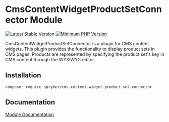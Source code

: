 # CmsContentWidgetProductSetConnector Module
[![Latest Stable Version](https://poser.pugx.org/spryker/cms-content-widget-product-set-connector/v/stable.svg)](https://packagist.org/packages/spryker/cms-content-widget-product-set-connector)
[![Minimum PHP Version](https://img.shields.io/badge/php-%3E%3D%207.4-8892BF.svg)](https://php.net/)

CmsContentWidgetProductSetConnector is a plugin for CMS content widgets. This plugin provides the functionality to display product sets in CMS pages. Products are represented by specifying the product set's key in CMS content through the WYSIWYG editor.

## Installation

```
composer require spryker/cms-content-widget-product-set-connector
```

## Documentation

[Module Documentation](https://academy.spryker.com/developing_with_spryker/module_guide/content_management/cms/cms_widget.html)
